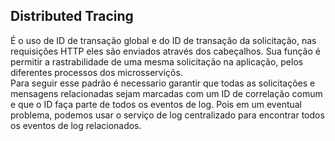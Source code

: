 ## Distributed Tracing

É o uso de ID de transação global e do ID de transação da solicitação, nas requisições HTTP eles são enviados através dos cabeçalhos. Sua função é permitir a rastrabilidade de uma mesma solicitação na aplicação, pelos diferentes processos dos microsserviçõs.  
Para seguir esse padrão é necessario garantir que todas as solicitações e mensagens relacionadas sejam marcadas com um ID de correlação comum e que o ID faça parte de todos os eventos de log. Pois em um eventual problema, podemos usar o serviço de log centralizado para encontrar todos os eventos de log relacionados.
